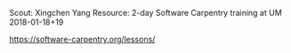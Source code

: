 Scout: Xingchen Yang
Resource: 2-day Software Carpentry training at UM 2018-01-18+19


https://software-carpentry.org/lessons/